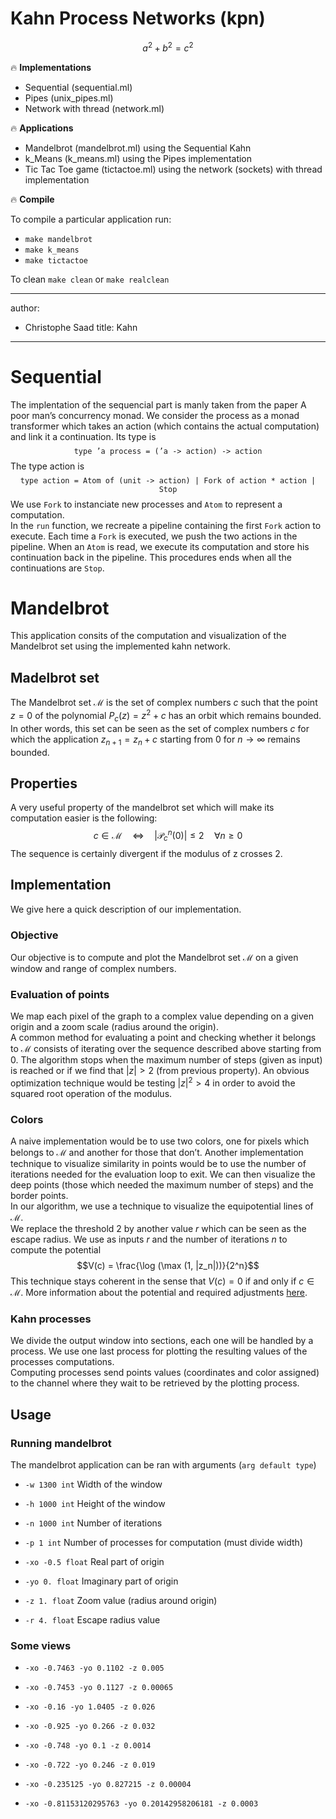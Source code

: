 # Kahn Process Networks  (kpn)
```math
a^2+b^2=c^2
```

:fire: **Implementations**
- Sequential (sequential.ml)
- Pipes (unix_pipes.ml)
- Network with thread (network.ml)

:fire: **Applications**
- Mandelbrot (mandelbrot.ml) using the Sequential Kahn
- k_Means (k_means.ml) using the Pipes implementation
- Tic Tac Toe game (tictactoe.ml) using the network (sockets) with thread implementation

:fire: **Compile**

To compile a particular application run: 
  * `make mandelbrot`
  * `make k_means`
  * `make tictactoe`
  
To clean `make clean` or `make realclean`

---
author:
- Christophe Saad
title: Kahn
---

Sequential
==========

The implentation of the sequencial part is manly taken from the paper A
poor man’s concurrency monad. We consider the process as a monad
transformer which takes an action (which contains the actual
computation) and link it a continuation. Its type is
$$\texttt{type 'a process = ('a -> action) -> action}$$ The type action
is
$$\texttt{type action  = Atom of (unit -> action) | Fork of action * action | Stop}$$
We use `Fork` to instanciate new processes and `Atom` to represent a
computation.\
In the `run` function, we recreate a pipeline containing the first
`Fork` action to execute. Each time a `Fork` is executed, we push the
two actions in the pipeline. When an `Atom` is read, we execute its
computation and store his continuation back in the pipeline. This
procedures ends when all the continuations are `Stop`.

Mandelbrot
==========

This application consits of the computation and visualization of the
Mandelbrot set using the implemented kahn network.

Madelbrot set
-------------

The Mandelbrot set $\mathcal{M}$ is the set of complex numbers $c$ such
that the point $z = 0$ of the polynomial $P_c(z) = z^2 + c$ has an orbit
which remains bounded.\
In other words, this set can be seen as the set of complex numbers $c$
for which the application $z_{n+1} = z_n + c$ starting from $0$ for
$n \rightarrow \infty$ remains bounded.

Properties
----------

A very useful property of the mandelbrot set which will make its
computation easier is the following:
$$c \in \mathcal{M}  \quad \Longleftrightarrow \quad |\mathcal{P}^n_c(0)| \leq 2 \quad \forall n\geq 0$$
The sequence is certainly divergent if the modulus of z crosses 2.

Implementation
--------------

We give here a quick description of our implementation.

### Objective

Our objective is to compute and plot the Mandelbrot set $\mathcal{M}$ on
a given window and range of complex numbers.

### Evaluation of points

We map each pixel of the graph to a complex value depending on a given
origin and a zoom scale (radius around the origin).\
A common method for evaluating a point and checking whether it belongs
to $\mathcal{M}$ consists of iterating over the sequence described above
starting from $0$. The algorithm stops when the maximum number of steps
(given as input) is reached or if we find that $|z| > 2$ (from previous
property). An obvious optimization technique would be testing
$|z|^2 > 4$ in order to avoid the squared root operation of the modulus.

### Colors

A naive implementation would be to use two colors, one for pixels which
belongs to $\mathcal{M}$ and another for those that don’t. Another
implementation technique to visualize similarity in points would be to
use the number of iterations needed for the evaluation loop to exit. We
can then visualize the deep points (those which needed the maximum
number of steps) and the border points.\
In our algorithm, we use a technique to visualize the equipotential
lines of $\mathcal{M}$.\
We replace the threshold $2$ by another value $r$ which can be seen as
the escape radius. We use as inputs $r$ and the number of iterations $n$
to compute the potential $$V(c) = \frac{\log (\max (1, |z_n|))}{2^n}$$
This technique stays coherent in the sense that $V(c) = 0$ if and only
if $c \in \mathcal{M}$. More information about the potential and
required adjustments
[here](https://www.math.univ-toulouse.fr/~cheritat/wiki-draw/index.php/Mandelbrot_set#The_potential).

### Kahn processes

We divide the output window into sections, each one will be handled by a
process. We use one last process for plotting the resulting values of
the processes computations.\
Computing processes send points values (coordinates and color assigned)
to the channel where they wait to be retrieved by the plotting process.

Usage
-----

### Running mandelbrot

The mandelbrot application can be ran with arguments
(`arg default type`)

-   `-w 1300 int` Width of the window

-   `-h 1000 int` Height of the window

-   `-n 1000 int` Number of iterations

-   `-p 1 int` Number of processes for computation (must divide width)

-   `-xo -0.5 float` Real part of origin

-   `-yo 0. float` Imaginary part of origin

-   `-z 1. float` Zoom value (radius around origin)

-   `-r 4. float` Escape radius value

### Some views

-   `-xo -0.7463 -yo 0.1102 -z 0.005`

-   `-xo -0.7453 -yo 0.1127 -z 0.00065`

-   `-xo -0.16 -yo 1.0405 -z 0.026`

-   `-xo -0.925 -yo 0.266 -z 0.032`

-   `-xo -0.748 -yo 0.1 -z 0.0014`

-   `-xo -0.722 -yo 0.246 -z 0.019`

-   `-xo -0.235125 -yo 0.827215 -z 0.00004`

-   `-xo -0.81153120295763 -yo 0.20142958206181 -z 0.0003`
